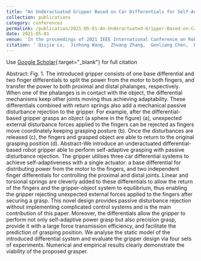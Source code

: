 ```yaml
---
title: "An Underactuated Gripper Based on Car Differentials for Self-Adaptive Grasping with Passive Disturbance Rejection"
collection: publications
category: conferences
permalink: /publication/2021-05-01-An-Underactuated-Gripper-Based-on-Car-Differentials-for-Self-Adaptive-Grasping-with-Passive-Disturbance-Rejection
date: 2021-05-01
venue: 'In the proceedings of 2021 IEEE International Conference on Robotics and Automation (ICRA)'
citation: ' Qiujie Lu,  Jinhong Wang,  Zhuang Zhang,  Genliang Chen,  Hao Wang,  Nicolas Rojas, &quot;An Underactuated Gripper Based on Car Differentials for Self-Adaptive Grasping with Passive Disturbance Rejection.&quot; In the proceedings of 2021 IEEE International Conference on Robotics and Automation (ICRA), 2021.'
---
```

Use [Google Scholar](https://scholar.google.com/scholar?q=An+Underactuated+Gripper+Based+on+Car+Differentials+for+Self+Adaptive+Grasping+with+Passive+Disturbance+Rejection){:target="_blank"} for full citation

Abstract:
Fig. 1. The introduced gripper consists of one base differential and two finger differentials to split the power from the motor to both fingers, and transfer the power to both proximal and distal phalanges, respectively. When one of the phalanges is in contact with the object, the differential mechanisms keep other joints moving thus achieving adaptability. These differentials combined with return springs also add a mechanical passive disturbance rejection to the gripper. For example, after the differential-based gripper grasps an object (a sphere in the figure) (a), unexpected external disturbance forces applied to the fingers can be rejected as fingers move coordinately keeping grasping posture (b). Once the disturbances are released (c), the fingers and grasped object are able to return to the original grasping position (d). Abstract-We introduce an underactuated differential-based robot gripper able to perform self-adaptive grasping with passive disturbance rejection. The gripper utilises three car differential systems to achieve self-adaptiveness with a single actuator: a base differential for distributing power from the motor to the fingers, and two independent finger differentials for controlling the proximal and distal joints. Linear and torsional springs are cleverly added to these differentials to allow the return of the fingers and the gripper-object system to equilibrium, thus enabling the gripper rejecting unexpected external forces applied to the fingers after securing a grasp. This novel design provides passive disturbance rejection without implementing complicated control systems and is the main contribution of this paper. Moreover, the differentials allow the gripper to perform not only self-adaptive power grasp but also precision grasp, provide it with a large force transmission efficiency, and facilitate the prediction of grasping position. We analyse the static model of the introduced differential system and evaluate the gripper design via four sets of experiments. Numerical and empirical results clearly demonstrate the viability of the proposed grasper.